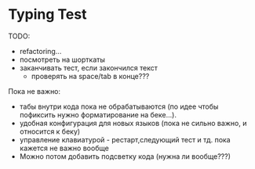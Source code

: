 # Typing Test

TODO:

- refactoring...
- посмотреть на шорткаты
- заканчивать тест, если закончился текст
  - проверять на space/tab в конце???

Пока не важно:

- табы внутри кода пока не обрабатываются (по идее чтобы пофиксить нужно форматирование на беке...).
- удобная конфигурация для новых языков (пока не сильно важно, и относится к беку)
- управление клавиатурой - рестарт,следующий тест и тд. пока кажется не важно вообще
- Можно потом добавить подсветку кода (нужна ли вообще???)
